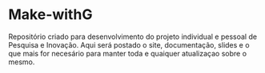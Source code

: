 # Make-withG
Repositório criado para desenvolvimento do projeto individual e pessoal de Pesquisa e Inovação. Aqui será postado o site, documentação, slides e o que mais for necesário para manter toda e quaiquer atualizaçao sobre o mesmo.
